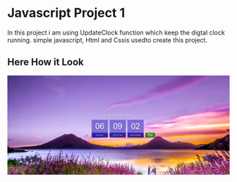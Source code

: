# Javascript Project 1

In this project i am using UpdateClock function which keep the digtal clock running.
simple javascript, Html and Cssis usedto create this project.

## Here How it Look

![project 1](Output.PNG)
